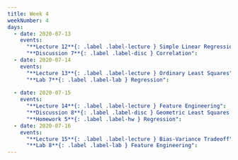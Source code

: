 ```yaml
---
title: Week 4
weekNumber: 4
days:
  - date: 2020-07-13
    events:
      "**Lecture 12**{: .label .label-lecture } Simple Linear Regression":
      "**Discussion 7**{: .label .label-disc } Correlation":
  - date: 2020-07-14
    events:
      "**Lecture 13**{: .label .label-lecture } Ordinary Least Squares":
      "**Lab 7**{: .label .label-lab } Regression":
      
  - date: 2020-07-15
    events:
      "**Lecture 14**{: .label .label-lecture } Feature Engineering":
      "**Discussion 8**{: .label .label-disc } Geometric Least Squares & One Hot Encoding":
      "**Homework 5**{: .label .label-hw } Regression":
  - date: 2020-07-16
    events:
      "**Lecture 15**{: .label .label-lecture } Bias-Variance Tradeoff":
      "**Lab 8**{: .label .label-lab } Feature Engineering":
---
```

